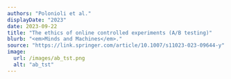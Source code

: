 ```yaml
---
authors: "Polonioli et al."
displayDate: "2023"
date: 2023-09-22
title: "The ethics of online controlled experiments (A/B testing)"
blurb: "<em>Minds and Machines</em>."
source: "https://link.springer.com/article/10.1007/s11023-023-09644-y"
image:
  url: /images/ab_tst.png
  alt: "ab_tst"
---
```


